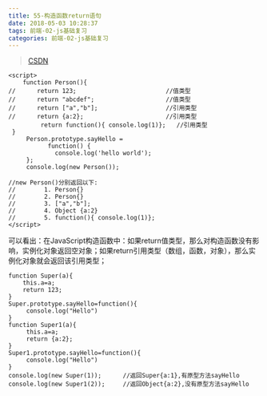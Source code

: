 ```yaml
---
title: 55-构造函数return语句
date: 2018-05-03 10:28:37
tags: 前端-02-js基础复习
categories: 前端-02-js基础复习
---
```


> [CSDN](http://blog.csdn.net/spicyboiledfish/article/details/70858565)


```
<script>  
    function Person(){  
//      return 123;                         //值类型  
//      return "abcdef";                    //值类型  
//      return ["a","b"];                   //引用类型  
//      return {a:2};                       //引用类型  
         return function(){ console.log(1)};   //引用类型  
 }  
     Person.prototype.sayHello =  
           function() {  
             console.log('hello world');  
     };  
     console.log(new Person());  
  
//new Person()分别返回以下:  
//        1. Person{}  
//        2. Person{}  
//        3. ["a","b"];  
//        4. Object {a:2}  
//        5. function(){ console.log(1)};  
</script>  
```
可以看出：在JavaScript构造函数中：如果return值类型，那么对构造函数没有影响，实例化对象返回空对象；如果return引用类型（数组，函数，对象），那么实例化对象就会返回该引用类型；


```
function Super(a){  
    this.a=a;  
    return 123;  
}  
Super.prototype.sayHello=function(){  
     console.log("Hello")  
}  
function Super1(a){  
     this.a=a;  
     return {a:2};  
}  
Super1.prototype.sayHello=function(){  
     console.log("Hello")  
}  
console.log(new Super(1));      //返回Super{a:1},有原型方法sayHello  
console.log(new Super1(2));     //返回Object{a:2},没有原型方法sayHello  
```
